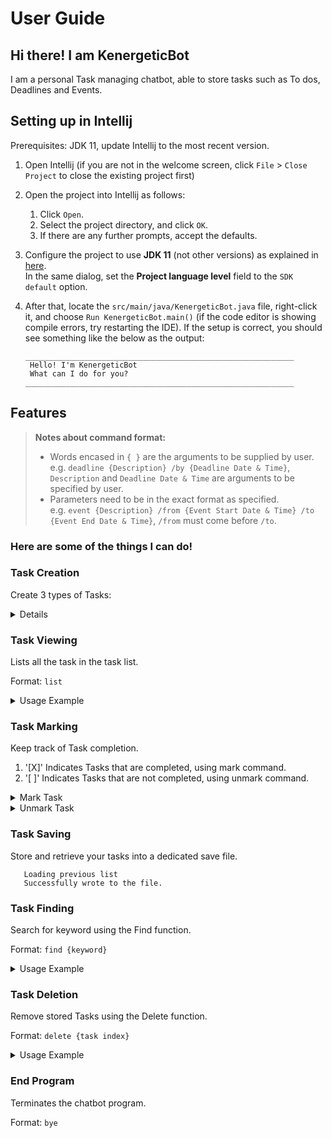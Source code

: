 # User Guide
## Hi there! I am KenergeticBot
I am a personal Task managing chatbot, able to store tasks such as To dos, Deadlines and Events.

## Setting up in Intellij

Prerequisites: JDK 11, update Intellij to the most recent version.

1. Open Intellij (if you are not in the welcome screen, click `File` > `Close Project` to close the existing project first)
1. Open the project into Intellij as follows:
   1. Click `Open`.
   1. Select the project directory, and click `OK`.
   1. If there are any further prompts, accept the defaults.
1. Configure the project to use **JDK 11** (not other versions) as explained in [here](https://www.jetbrains.com/help/idea/sdk.html#set-up-jdk).<br>
   In the same dialog, set the **Project language level** field to the `SDK default` option.
3. After that, locate the `src/main/java/KenergeticBot.java` file, right-click it, and choose `Run KenergeticBot.main()` (if the code editor is showing compile errors, try restarting the IDE). If the setup is correct, you should see something like the below as the output:
    
       ____________________________________________________________
        Hello! I'm KenergeticBot
        What can I do for you?
       ____________________________________________________________


## Features 

> **Notes about command format:**
> - Words encased in `{ }` are the arguments to be supplied by user. <br>
    e.g. `deadline {Description} /by {Deadline Date & Time}`, `Description` and `Deadline Date & Time` are arguments to be specified by user.
> - Parameters need to be in the exact format as specified. <br>
    e.g. `event {Description} /from {Event Start Date & Time} /to {Event End Date & Time}`, `/from` must come before `/to`.
### Here are some of the things I can do!

### Task Creation

Create 3 types of Tasks:
<details>

1. Todo: Tasks which are not time sensitive.
   
    Format: `todo {Description}`

    Example: <br> `todo read book`
2. Deadline: Tasks which are time sensitive, able to indicate deadline using /by.

   Format: `deadline {Description} /by {Deadline Date & Time}`
   
   Example: <br> `deadline return book /by Feb 14th`
3. Event: Tasks which are happening at a specific time frame, using /from and /to.

   Format: `event {Description} /from {Event Start Date & Time} /to {Event End Date & Time}`

</details>

### Task Viewing

Lists all the task in the task list.

Format: `list`
<details>

<summary>Usage Example</summary>

    list    
    ____________________________________________________________
     Here are the tasks in your list:
     1.[T][ ] borrow book
     2.[D][ ] return book (by: Sunday)
    ____________________________________________________________
</details>

### Task Marking

Keep track of Task completion.
1. '[X]' Indicates Tasks that are completed, using mark command.
2. '[ ]' Indicates Tasks that are not completed, using unmark command.
<details>

<summary>Mark Task</summary>

Format: `mark {task index}`

Example: 

    mark 2
    ____________________________________________________________
     Nice! I've marked this task as done:
       [D][X] return book (by: Sunday)
    ____________________________________________________________

</details>

<details>

<summary>Unmark Task</summary>

Format: `unmark {task index}`

Example:

    unmark 2
    ____________________________________________________________
     OK, I've marked this task as not done yet:
       [D][ ] return book (by: Sunday)
    ____________________________________________________________

</details>

### Task Saving
Store and retrieve your tasks into a dedicated save file.
```
   Loading previous list
   Successfully wrote to the file.
```

### Task Finding

Search for keyword using the Find function.

Format: `find {keyword}`
<details>

  <summary>Usage Example</summary>

    find book
    ____________________________________________________________
     Here are the matching tasks in your list:
     1.[T][ ] borrow book
     2.[D][ ] return book (by: Sunday)
    ____________________________________________________________

</details>

### Task Deletion

Remove stored Tasks using the Delete function.

Format: `delete {task index}`

<details>

<summary>Usage Example</summary>

    delete 2
    ____________________________________________________________
     Noted. I've removed this task:
       [D][ ] return book (by: Sunday)
     Now you have 1 tasks in the list.
    ____________________________________________________________

</details>

### End Program
Terminates the chatbot program.

Format: `bye`

